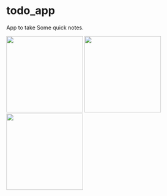 # todo_app

App to take Some quick notes.

<img src="readme/s1.jpg" width=200>
<img src="readme/s2.jpg" width=200>
<img src="readme/s3.jpg" width=200>
